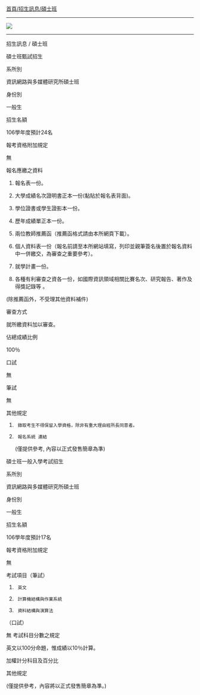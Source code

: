 [首頁/招生訊息/碩士班](http://www.inm.ntu.edu.tw/admiss/super_pages2.php?ID=recruit&Sn=8)

---

![](http://i.imgur.com/SW6tPFY.png)

---

招生訊息 / 碩士班

碩士班甄試招生

系所別

資訊網路與多媒體研究所碩士班

身份別

一般生

招生名額

106學年度預計24名

報考資格附加規定

無

報名應繳之資料

1.  報名表一份。

2.  大學成績名次證明書正本一份(黏貼於報名表背面)。

3.  學位證書或學生證影本一份。

4.   歷年成績單正本一份。

5.   兩位教師推薦函（推薦函格式請由本所網頁下載）。

6.   個人資料表一份（報名前請至本所網站填寫，列印並親筆簽名後置於報名資料中一併繳交，為審查之重要參考）。

7.   就學計畫一份。

8. 各種有利審查之資各一份，如國際資訊領域相關比賽名次、研究報告、著作及得獎記錄等 。

(除推薦函外，不受理其他資料補件)

審查方式

就所繳資料加以審查。

佔總成績比例

100％

口試

無

筆試

無

其他規定

1.      錄取考生不得保留入學資格，除非有重大理由經所長同意者。

2.      報名系統 連結

     (僅提供參考, 內容以正式發售簡章為準)


碩士班一般入學考試招生

系所別

資訊網路與多媒體研究所碩士班

身份別

一般生

招生名額

106學年度預計17名

報考資格附加規定

無

考試項目（筆試）

1.      英文

2.      計算機結構與作業系統

3.      資料結構與演算法

 

（口試）

無
考試科目分數之規定

英文以100分命題，惟成績以10％計算。

加權計分科目及百分比

 

其他規定	
 
 

 

   (僅提供參考，內容將以正式發售簡章為準。)

